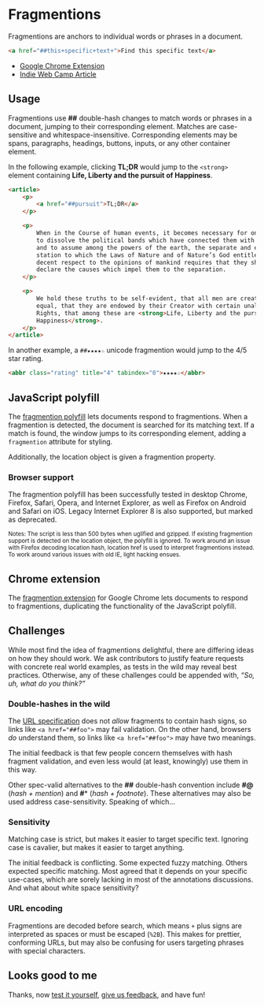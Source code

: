 # Fragmentions

Fragmentions are anchors to individual words or phrases in a document.

```html
<a href="##this+specific+text+">Find this specific text</a>
```

- [Google Chrome Extension](https://chrome.google.com/webstore/detail/fragmentions/pgajkeekgcmgglngchhmcmnkffnhihck)
- [Indie Web Camp Article](http://indiewebcamp.com/fragmention)



## Usage

Fragmentions use **##** double-hash changes to match words or phrases in a document, jumping to their corresponding element. Matches are case-sensitive and whitespace-insensitive. Corresponding elements may be spans, paragraphs, headings, buttons, inputs, or any other container element.

In the following example, clicking **TL;DR** would jump to the `<strong>` element containing **Life, Liberty and the pursuit of Happiness**.

```html
<article>
	<p>
		<a href="##pursuit">TL;DR</a>
	</p>

	<p>
		When in the Course of human events, it becomes necessary for one people 
		to dissolve the political bands which have connected them with another, 
		and to assume among the powers of the earth, the separate and equal 
		station to which the Laws of Nature and of Nature’s God entitle them, a 
		decent respect to the opinions of mankind requires that they should 
		declare the causes which impel them to the separation.
	</p>

	<p>
		We hold these truths to be self-evident, that all men are created 
		equal, that they are endowed by their Creator with certain unalienable 
		Rights, that among these are <strong>Life, Liberty and the pursuit of 
		Happiness</strong>.
	</p>
</article>
```

In another example, a `##★★★★☆` unicode fragmention would jump to the 4/5 star rating.

```html
<abbr class="rating" title="4" tabindex="0">★★★★☆</abbr>
```



## JavaScript polyfill

The [fragmention polyfill](https://github.com/chapmanu/fragmentions/blob/master/fragmention.js) lets documents respond to fragmentions. When a fragmention is detected, the document is searched for its matching text. If a match is found, the window jumps to its corresponding element, adding a `fragmention` attribute for styling.

Additionally, the location object is given a fragmention property.

### Browser support

The fragmention polyfill has been successfully tested in desktop Chrome, Firefox, Safari, Opera, and Internet Explorer, as well as Firefox on Android and Safari on iOS. Legacy Internet Explorer 8 is also supported, but marked as deprecated.

<small>Notes: The script is less than 500 bytes when uglified and gzipped. If existing fragmention support is detected on the location object, the polyfill is ignored. To work around an issue with Firefox decoding location hash, location href is used to interpret fragmentions instead. To work around various issues with old IE, light hacking ensues.</small>



## Chrome extension

The [fragmention extension](https://chrome.google.com/webstore/detail/fragmentions/pgajkeekgcmgglngchhmcmnkffnhihck) for Google Chrome lets documents to respond to fragmentions, duplicating the functionality of the JavaScript polyfill.



## Challenges

While most find the idea of fragmentions delightful, there are differing ideas on how they should work. We ask contributors to justify feature requests with concrete real world examples, as tests in the wild may reveal best practices. Otherwise, any of these challenges could be appended with, *“So, uh, what do you think?”*

### Double-hashes in the wild

The [URL specification](http://url.spec.whatwg.org/#url-code-points) does not *allow* fragments to contain hash signs, so links like `<a href="##foo">` may fail validation. On the other hand, browsers *do* understand them, so links like `<a href="##foo">` may have two meanings.

The initial feedback is that few people concern themselves with hash fragment validation, and even less would (at least, knowingly) use them in this way.

Other spec-valid alternatives to the **##** double-hash convention include **#@** (*hash + mention*) and **#*** (*hash + footnote*). These alternatives may also be used address case-sensitivity. Speaking of which&hellip;

### Sensitivity

Matching case is strict, but makes it easier to target specific text. Ignoring case is cavalier, but makes it easier to target anything.

The initial feedback is conflicting. Some expected fuzzy matching. Others expected specific matching. Most agreed that it depends on your specific use-cases, which are sorely lacking in most of the annotations discussions. And what about white space sensitivity?

### URL encoding

Fragmentions are decoded before search, which means `+` plus signs are interpreted as spaces or must be escaped (`%2B`). This makes for prettier, conforming URLs, but may also be confusing for users targeting phrases with special characters.



## Looks good to me

Thanks, now [test it yourself](https://github.com/chapmanu/fragmentions/blob/master/example.html), [give us feedback](https://github.com/chapmanu/fragmentions/issues), and have fun!
